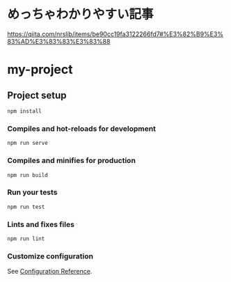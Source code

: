 # めっちゃわかりやすい記事

https://qiita.com/nrslib/items/be90cc19fa3122266fd7#%E3%82%B9%E3%83%AD%E3%83%83%E3%83%88

# my-project

## Project setup

```
npm install
```

### Compiles and hot-reloads for development

```
npm run serve
```

### Compiles and minifies for production

```
npm run build
```

### Run your tests

```
npm run test
```

### Lints and fixes files

```
npm run lint
```

### Customize configuration

See [Configuration Reference](https://cli.vuejs.org/config/).
